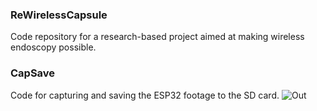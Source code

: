 ### ReWirelessCapsule
Code repository for a research-based project aimed at making wireless endoscopy possible.
### CapSave 
Code for capturing and saving the ESP32 footage to the SD card.
![Out](https://github.com/SadhaSivamx/ReWirelessCapsule/assets/106687593/14a72dbb-be34-4dce-b68d-d8862f38ab48)
